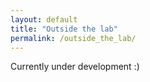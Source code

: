 ```yaml
---
layout: default
title: "Outside the lab"
permalink: /outside_the_lab/
---
```


Currently under development :)

